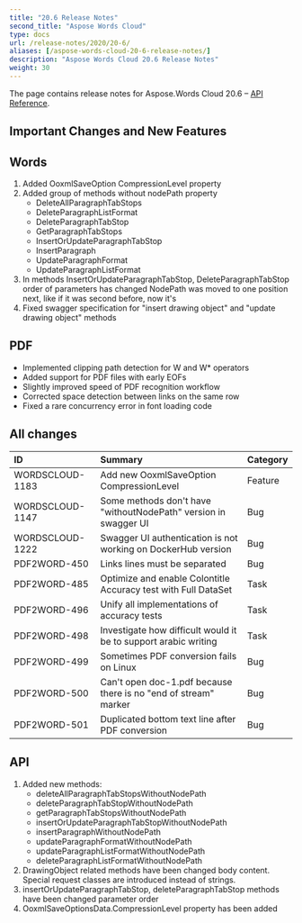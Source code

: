 ```yaml
---
title: "20.6 Release Notes"
second_title: "Aspose Words Cloud"
type: docs
url: /release-notes/2020/20-6/
aliases: [/aspose-words-cloud-20-6-release-notes/]
description: "Aspose Words Cloud 20.6 Release Notes"
weight: 30
---
```


The page contains release notes for Aspose.Words Cloud 20.6 – [API Reference](https://apireference.aspose.cloud/words/).

## Important Changes and New Features

## Words

1. Added OoxmlSaveOption CompressionLevel property
2. Added group of methods without nodePath property
   - DeleteAllParagraphTabStops
   - DeleteParagraphListFormat
   - DeleteParagraphTabStop
   - GetParagraphTabStops
   - InsertOrUpdateParagraphTabStop
   - InsertParagraph
   - UpdateParagraphFormat
   - UpdateParagraphListFormat
3. In methods InsertOrUpdateParagraphTabStop, DeleteParagraphTabStop order of parameters has changed NodePath was moved to one position next, like if it was second before, now it's
4. Fixed swagger specification for "insert drawing object" and "update drawing object" methods

## PDF

- Implemented clipping path detection for W and W\* operators
- Added support for PDF files with early EOFs
- Slightly improved speed of PDF recognition workflow
- Corrected space detection between links on the same row
- Fixed a rare concurrency error in font loading code

## All changes

|ID|Summary|Category|
| :- | :- | :- |
|WORDSCLOUD-1183|Add new OoxmlSaveOption CompressionLevel|Feature|
|WORDSCLOUD-1147|Some methods don't have "withoutNodePath" version in swagger UI|Bug|
|WORDSCLOUD-1222|Swagger UI authentication is not working on DockerHub version|Bug|
|PDF2WORD-450 |Links lines must be separated |Bug|
|PDF2WORD-485 |Optimize and enable Colontitle Accuracy test with Full DataSet |Task|
|PDF2WORD-496 |Unify all implementations of accuracy tests |Task |
|PDF2WORD-498 |Investigate how difficult would it be to support arabic writing |Task|
|PDF2WORD-499 |Sometimes PDF conversion fails on Linux |Bug|
|PDF2WORD-500 |Can't open doc-1.pdf because there is no "end of stream" marker |Bug|
|PDF2WORD-501 |Duplicated bottom text line after PDF conversion |Bug|

## API

1. Added new methods:
   - deleteAllParagraphTabStopsWithoutNodePath
   - deleteParagraphTabStopWithoutNodePath
   - getParagraphTabStopsWithoutNodePath
   - insertOrUpdateParagraphTabStopWithoutNodePath
   - insertParagraphWithoutNodePath
   - updateParagraphFormatWithoutNodePath
   - updateParagraphListFormatWithoutNodePath
   - deleteParagraphListFormatWithoutNodePath
2. DrawingObject related methods have been changed body content. Special request classes are introduced instead of strings.
3. insertOrUpdateParagraphTabStop, deleteParagraphTabStop methods have been changed parameter order
4. OoxmlSaveOptionsData.CompressionLevel property has been added

